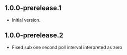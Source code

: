 ## 1.0.0-prerelease.1

- Initial version.

## 1.0.0-prerelease.2

- Fixed sub one second poll interval interpreted as zero
